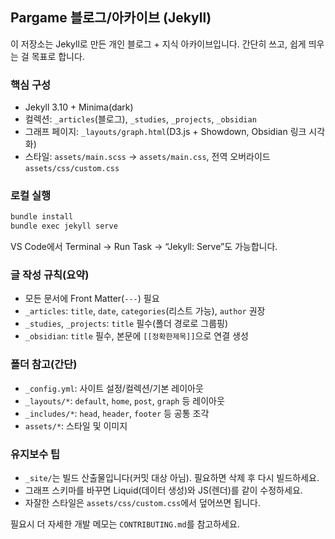 ## Pargame 블로그/아카이브 (Jekyll)

이 저장소는 Jekyll로 만든 개인 블로그 + 지식 아카이브입니다. 간단히 쓰고, 쉽게 띄우는 걸 목표로 합니다.

### 핵심 구성
- Jekyll 3.10 + Minima(dark)
- 컬렉션: `_articles`(블로그), `_studies`, `_projects`, `_obsidian`
- 그래프 페이지: `_layouts/graph.html`(D3.js + Showdown, Obsidian 링크 시각화)
- 스타일: `assets/main.scss` → `assets/main.css`, 전역 오버라이드 `assets/css/custom.css`

### 로컬 실행
```bash
bundle install
bundle exec jekyll serve
```
VS Code에서 Terminal → Run Task → “Jekyll: Serve”도 가능합니다.

### 글 작성 규칙(요약)
- 모든 문서에 Front Matter(`---`) 필요
- `_articles`: `title`, `date`, `categories`(리스트 가능), `author` 권장
- `_studies`, `_projects`: `title` 필수(폴더 경로로 그룹핑)
- `_obsidian`: `title` 필수, 본문에 `[[정확한제목]]`으로 연결 생성

### 폴더 참고(간단)
- `_config.yml`: 사이트 설정/컬렉션/기본 레이아웃
- `_layouts/*`: `default`, `home`, `post`, `graph` 등 레이아웃
- `_includes/*`: `head`, `header`, `footer` 등 공통 조각
- `assets/*`: 스타일 및 이미지

### 유지보수 팁
- `_site/`는 빌드 산출물입니다(커밋 대상 아님). 필요하면 삭제 후 다시 빌드하세요.
- 그래프 스키마를 바꾸면 Liquid(데이터 생성)와 JS(렌더)를 같이 수정하세요.
- 자잘한 스타일은 `assets/css/custom.css`에서 덮어쓰면 됩니다.

필요시 더 자세한 개발 메모는 `CONTRIBUTING.md`를 참고하세요.
